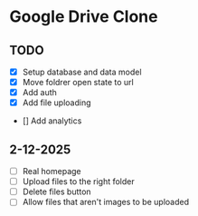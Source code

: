 # Google Drive Clone

## TODO

- [x] Setup database and data model
- [x] Move foldrer open state to url
- [x] Add auth
- [x] Add file uploading
- [] Add analytics

## 2-12-2025

- [ ] Real homepage
- [ ] Upload files to the right folder
- [ ] Delete files button
- [ ] Allow files that aren't images to be uploaded
